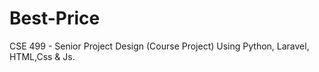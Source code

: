 # Best-Price
CSE 499 - Senior Project Design (Course Project)
Using Python, Laravel, HTML,Css & Js.
